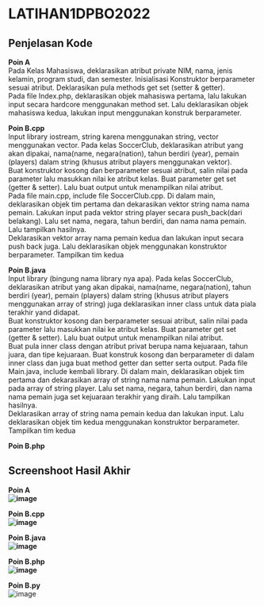 # LATIHAN1DPBO2022
## Penjelasan Kode
<b>Poin A</b><br>
Pada Kelas Mahasiswa, deklarasikan atribut private NIM, nama, jenis kelamin, program studi, dan semester. Inisialisasi Konstruktor berparameter sesuai atribut. Deklarasikan pula methods get set (setter & getter).<br>
Pada file Index.php, deklarasikan objek mahasiswa pertama, lalu lakukan input secara hardcore menggunakan method set. Lalu deklarasikan objek mahasiswa kedua, lakukan input menggunakan konstruk berparameter.<br>

<b>Poin B.cpp</b><br>
Input library iostream, string karena menggunakan string, vector menggunakan vector. Pada kelas SoccerClub, deklarasikan atribut yang akan dipakai, nama(name, negara(nation), tahun berdiri (year), pemain (players) dalam string (khusus atribut players menggunakan vektor). <br>
Buat konstruktor kosong dan berparameter sesuai atribut, salin nilai pada parameter lalu masukkan nilai ke atribut kelas. Buat parameter get set (getter & setter). Lalu buat output untuk menampilkan nilai atribut.<br>
Pada file main.cpp, include file SoccerClub.cpp. Di dalam main, deklarasikan objek tim pertama dan dekarasikan vektor string nama nama pemain. Lakukan input pada vektor string player secara push_back(dari belakang). Lalu set nama, negara, tahun berdiri, dan nama nama pemain. Lalu tampilkan hasilnya. <br>
Deklarasikan vektor array nama pemain kedua dan lakukan input secara push back juga. Lalu deklarasikan objek menggunakan konstruktor berparameter. Tampilkan tim kedua<br> 

<b>Poin B.java</b><br>
Input library (bingung nama library nya apa). Pada kelas SoccerClub, deklarasikan atribut yang akan dipakai, nama(name, negara(nation), tahun berdiri (year), pemain (players) dalam string (khusus atribut players menggunakan array of string) juga deklarasikan inner class untuk data piala terakhir yand didapat. <br>
Buat konstruktor kosong dan berparameter sesuai atribut, salin nilai pada parameter lalu masukkan nilai ke atribut kelas. Buat parameter get set (getter & setter). Lalu buat output untuk menampilkan nilai atribut.<br>
Buat pula inner class dengan atribut privat berupa nama kejuaraan, tahun juara, dan tipe kejuaraan. Buat konstruk kosong dan berparameter di dalam inner class dan juga buat method getter dan setter serta output.
Pada file Main.java, include kembali library. Di dalam main, deklarasikan objek tim pertama dan dekarasikan array of string nama nama pemain. Lakukan input pada array of string player. Lalu set nama, negara, tahun berdiri, dan nama nama pemain juga set kejuaraan terakhir yang diraih. Lalu tampilkan hasilnya. <br>
Deklarasikan array of string nama pemain kedua dan lakukan input. Lalu deklarasikan objek tim kedua menggunakan konstruktor berparameter. Tampilkan tim kedua<br> 

<b>Poin B.php </b>
## Screenshoot Hasil Akhir
  <b>Poin A  <br>
  ![image](https://user-images.githubusercontent.com/99602640/153893182-94955580-0dc5-4fcb-a7c0-fa08c1d89497.png)

  Poin B.cpp  <br>
  ![image](https://user-images.githubusercontent.com/99602640/153892849-c0fd47da-9e70-466f-889d-8e69b3c5017d.png)

  Poin B.java <br>
  ![image](https://user-images.githubusercontent.com/99602640/153894119-9dde4663-9c2a-4b71-8be8-140d8f6ef5cb.png)

  Poin B.php  <br>
  ![image](https://user-images.githubusercontent.com/99602640/153893469-19dee8ec-bad4-4dbd-a007-2d48fda0b317.png)

  Poin B.py </b><br>
  ![image](https://user-images.githubusercontent.com/99602640/153893913-226ebffb-0f07-4a72-927e-bd9f56990e0d.png)

<br>
